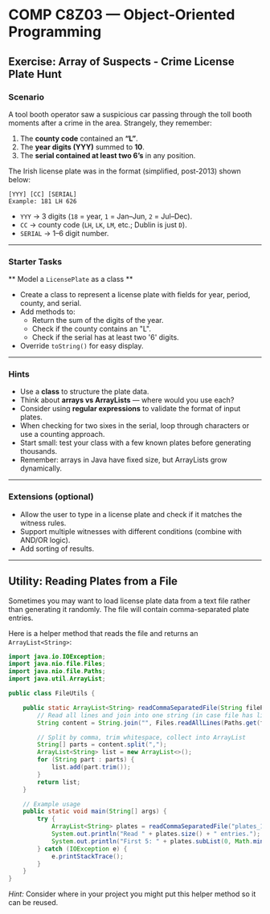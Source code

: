 # COMP C8Z03 — Object-Oriented Programming  
## Exercise: Array of Suspects - Crime License Plate Hunt

### Scenario
A tool booth operator saw a suspicious car passing through the toll booth moments after a crime in the area. Strangely, they remember:

1. The **county code** contained an **“L”**.  
2. The **year digits (YYY)** summed to **10**.  
3. The **serial contained at least two 6’s** in any position.  

The Irish license plate was in the format (simplified, post-2013) shown below:  

```
[YYY] [CC] [SERIAL]
Example: 181 LH 626
```

- `YYY` → 3 digits (`18` = year, `1` = Jan–Jun, `2` = Jul–Dec).  
- `CC` → county code (`LH`, `LK`, `LM`, etc.; Dublin is just `D`).  
- `SERIAL` → 1–6 digit number.  

---

### Starter Tasks 

** Model a `LicensePlate` as a class **
- Create a class to represent a license plate with fields for year, period, county, and serial.  
- Add methods to:  
  - Return the sum of the digits of the year.  
  - Check if the county contains an "L".  
  - Check if the serial has at least two '6' digits.  
- Override `toString()` for easy display.  

---

### Hints
- Use a **class** to structure the plate data.  
- Think about **arrays vs ArrayLists** — where would you use each?  
- Consider using **regular expressions** to validate the format of input plates.  
- When checking for two sixes in the serial, loop through characters or use a counting approach.  
- Start small: test your class with a few known plates before generating thousands.  
- Remember: arrays in Java have fixed size, but ArrayLists grow dynamically.  

---

### Extensions (optional)
- Allow the user to type in a license plate and check if it matches the witness rules.  
- Support multiple witnesses with different conditions (combine with AND/OR logic).  
- Add sorting of results.  

---

## Utility: Reading Plates from a File

Sometimes you may want to load license plate data from a text file rather than generating it randomly. The file will contain comma-separated plate entries.

Here is a helper method that reads the file and returns an `ArrayList<String>`:

```java
import java.io.IOException;
import java.nio.file.Files;
import java.nio.file.Paths;
import java.util.ArrayList;

public class FileUtils {

    public static ArrayList<String> readCommaSeparatedFile(String filePath) throws IOException {
        // Read all lines and join into one string (in case file has line breaks)
        String content = String.join("", Files.readAllLines(Paths.get(filePath)));

        // Split by comma, trim whitespace, collect into ArrayList
        String[] parts = content.split(",");
        ArrayList<String> list = new ArrayList<>();
        for (String part : parts) {
            list.add(part.trim());
        }
        return list;
    }

    // Example usage
    public static void main(String[] args) {
        try {
            ArrayList<String> plates = readCommaSeparatedFile("plates_10k.txt");
            System.out.println("Read " + plates.size() + " entries.");
            System.out.println("First 5: " + plates.subList(0, Math.min(5, plates.size())));
        } catch (IOException e) {
            e.printStackTrace();
        }
    }
}
```

*Hint:* Consider where in your project you might put this helper method so it can be reused.
